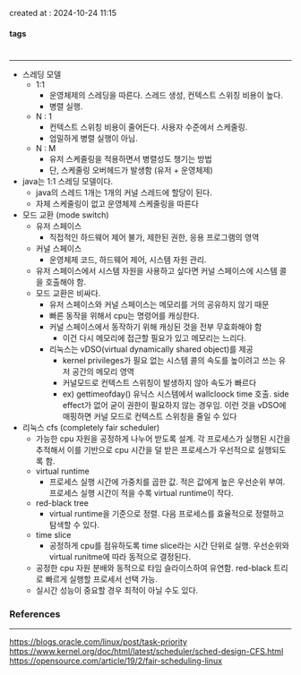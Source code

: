 created at : 2024-10-24 11:15

#### tags

#

--- 

- 스레딩 모델
	- 1:1 
		- 운영체제의 스레딩을 따른다. 스레드 생성, 컨텍스트 스위칭 비용이 높다.
		- 병렬 실행.
	- N : 1
		- 컨텍스트 스위칭 비용이 줄어든다. 사용자 수준에서 스케줄링.
		- 엄밀하게 병렬 실행이 아님.
	- N : M
		- 유저 스케줄링을 적용하면서 병렬성도 챙기는 방법
		- 단, 스케줄링 오버헤드가 발생함 (유저 + 운영체제)
- java는 1:1 스레딩 모델이다.
	- java의 스레드 1개는 1개의 커널 스레드에 할당이 된다.
	- 자체 스케줄링이 없고 운영체제 스케줄링을 따른다
- 모드 교환 (mode switch)
	- 유저 스페이스
		- 직접적인 하드웨어 제어 불가, 제한된 권한, 응용 프로그램의 영역
	- 커널 스페이스
		- 운영체제 코드, 하드웨어 제어, 시스템 자원 관리.
	- 유저 스페이스에서 시스템 자원을 사용하고 싶다면 커널 스페이스에 시스템 콜을 호출해야 함.
	- 모드 교환은 비싸다.
		- 유저 스페이스와 커널 스페이스는 메모리를 거의 공유하지 않기 때문
		- 빠른 동작을 위해서 cpu는 명령어를 캐싱한다.
		- 커널 스페이스에서 동작하기 위해 캐싱된 것을 전부 무효화해야 함
			- 이건 다시 메모리에 접근할 필요가 있고 메모리는 느리다.
		- 리눅스는 vDSO(virtual dynamically shared object)를 제공
			- kernel privileges가 필요 없는 시스템 콜의 속도를 높이려고 쓰는 유저 공간의 메모리 영역
			- 커널모드로 컨텍스트 스위칭이 발생하지 않아 속도가 빠르다
			- ex) gettimeofday() 유닉스 시스템에서 wallcloock time 호출. side effect가 없어 굳이 권한이 필요하지 않는 경우임. 이런 것을 vDSO에 매핑하면 커널 모드로 컨텍스트 스위칭을 줄일 수 있다
- 리눅스 cfs (completely fair scheduler)
	- 가능한 cpu 자원을 공정하게 나누어 받도록 설계. 각 프로세스가 실행된 시간을 추적해서 이를 기반으로 cpu 시간을 덜 받은 프로세스가 우선적으로 실행되도록 함.
	- virtual runtime
		- 프로세스 실행 시간에 가중치를 곱한 값. 적은 값에게 높은 우선순위 부여. 프로세스 실행 시간이 적을 수록 virtual runtime이 작다.
	- red-black tree
		- virtual runtime을 기준으로 정렬. 다음 프로세스를 효율적으로 정렬하고 탐색할 수 있다.
	- time slice
		- 공정하게 cpu를 점유하도록 time slice라는 시간 단위로 실행. 우선순위와 virtual runitme에 따라 동적으로 결정된다.
	- 공정한 cpu 자원 분배와 동적으로 타임 슬라이스하여 유연함. red-black 트리로 빠르게 실행할 프로세서 선택 가능.
	- 실시간 성능이 중요할 경우 최적이 아닐 수도 있다.

### References
---
[]()
https://blogs.oracle.com/linux/post/task-priority
https://www.kernel.org/doc/html/latest/scheduler/sched-design-CFS.html
https://opensource.com/article/19/2/fair-scheduling-linux